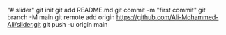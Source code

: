 "# slider"  git init git add README.md git commit -m "first commit" git branch -M main git remote add origin https://github.com/Ali-Mohammed-Ali/slider.git git push -u origin main
